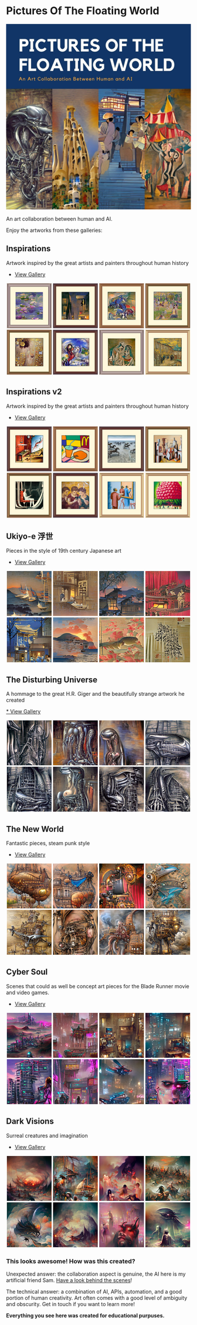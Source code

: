 # Pictures Of The Floating World

![](./expo.jpg)

An art collaboration between human and AI.

Enjoy the artworks from these galleries:

## Inspirations

Artwork inspired by the great artists and painters throughout human history

* [View Gallery](https://apigeek.net/art/inspired)

[![](./inspired.jpg)](https://apigeek.net/art/inspired)

## Inspirations v2

Artwork inspired by the great artists and painters throughout human history

* [View Gallery](https://apigeek.net/art/inspired2)

[![](./inspired2.jpg)](https://apigeek.net/art/inspired2)


## Ukiyo-e 浮世

Pieces in the style of 19th century Japanese art

* [View Gallery](https://apigeek.net/art/ukiyoe)

[![](./ukiyoe.jpg)](https://apigeek.net/art/ukiyoe)

## The Disturbing Universe

A hommage to the great H.R. Giger and the beautifully strange artwork he created

[* View Gallery](https://apigeek.net/art/giger)

[![](./giger.jpg)](https://apigeek.net/art/giger)


## The New World

Fantastic pieces, steam punk style

* [View Gallery](https://apigeek.net/art/thenewworld)

[![](./thenewworld.jpg)](https://apigeek.net/art/thenewworld)

## Cyber Soul

Scenes that could as well be concept art pieces for the Blade Runner movie and video games.

* [View Gallery](https://apigeek.net/art/cybersoul)

[![](./cybersoul.jpg)](https://apigeek.net/art/cybersoul)

## Dark Visions

Surreal creatures and imagination

* [View Gallery](https://apigeek.net/art/darkvisions)

[![](./darkvisions.jpg)](https://apigeek.net/art/darkvisions)

### This looks awesome! How was this created?


Unexpected answer: the collaboration aspect is genuine, the AI here is my artificial friend Sam. [Have a look behind the scenes](https://apigeek.net/art/docu)!

The technical answer: a combination of AI, APIs, automation, and a good portion of human creativity. Art often comes with a good level of ambiguity and obscurity. Get in touch if you want to learn more!

**Everything you see here was created for educational purpuses.** 